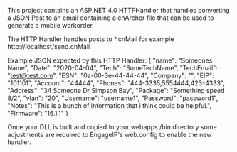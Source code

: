 This project contains an ASP.NET 4.0 HTTPHandler that handles converting a JSON Post 
to an email containing a cnArcher file that can be used to generate a mobile workorder.

The HTTP Handler handles posts to *.cnMail for example http://localhost/send.cnMail

Example JSON expected by this HTTP Handler:
{
	"name": "Someones Name",
	"Date": "2020-04-04",
	"Tech": "SomeTechName",
	"TechEmail": "test@test.com",
	"ESN": "0a-00-3e-44-44-44",
	"Company": "",
	"EIP": "101101",
	"Account": "44444",
	"Phones": "444-3335,5554444,423-4333",
	"Address": "34 Someone Dr
	Simpson Bay",
	"Package": "Something speed 8/2",
	"vlan": "20",
	"Username": "username1", 
	"Password": "password1",
	"Notes": "This is a bunch of information that i think could be helpful.",
	"Firmware": "16.1.1"
}

Once your DLL is built and copied to your webapps /bin directory some adjustments are required to EngageIP's web.config to enable the new handler.

<configuration>
  <appSettings>
	<add key="cnMailServer" value="my.emailserver.com" />
	<add key="cnUsername" value="cnArcher" />
	<add key="cnPassword" value="password" />
	<add key="cnFromAddress" value="noreply@emailserver.com" />
	<add key="cnMailIsSSL" value="false" />
	<add key="cnMailPort" value="587" />
  </appSettings>
  <system.web>
    <httpHandlers>
      <add verb="POST" path="*.cnMail" type="cnArcherMailProxy.cnMail, cnArcherMailProxy" />
    </httpHandlers>
  </system.web>
  <system.webServer>
    <handlers accessPolicy="Read, Script">
      <remove name="cnmail" />
      <add name="cnmail" path="*.cnmail" verb="POST" type="cnArcherMailProxy.cnMail, cnArcherMailProxy" modules="IsapiModule" scriptProcessor="C:\Windows\Microsoft.NET\Framework64\v4.0.30319\aspnet_isapi.dll" resourceType="Unspecified" requireAccess="None" preCondition="classicMode,runtimeVersionv4.0,bitness64" />
    </handlers>
  </system.webServer>
</configuration>